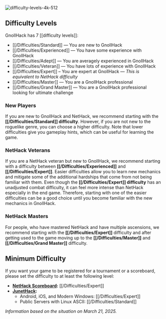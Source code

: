 ![difficulty-levels-4k-512](https://github.com/hyvanmielenpelit/GnollHack/assets/16661034/edddbf49-03d1-4013-a57e-7dc697fba067)

## Difficulty Levels

GnollHack has 7 [[difficulty levels]]:

* [[/Difficulties/Standard]] — You are new to GnollHack
* [[/Difficulties/Experienced]] — You have some experience with GnollHack
* [[/Difficulties/Adept]] — You are averagely experienced in GnollHack
* [[/Difficulties/Veteran]] — You have lots of experience with GnollHack
* [[/Difficulties/Expert]] – You are expert at GnollHack — _This is equivalent to NetHack difficulty_
* [[/Difficulties/Master]] — You are a GnollHack professional
* [[/Difficulties/Grand Master]] — You are a GnollHack professional looking for ultimate challenge

### New Players

If you are new to GnollHack and NetHack, we recommend starting with the **[[/Difficulties/Standard]] difficulty**. However, if you are not new to the roguelike genre, you can choose a higher difficulty. Note that lower difficulties give you gameplay hints, which can be useful for learning the game.

### NetHack Veterans

If you are a NetHack veteran but new to GnollHack, we recommend starting with a difficulty between **[[/Difficulties/Experienced]]** and **[[/Difficulties/Expert]]**. Easier difficulties allow you to learn new mechanics and mitigate some of the additional hardships that come from not being familiar with them. Even though the **[[/Difficulties/Expert]] difficulty** has an unadjusted combat difficulty, it can feel more intense than NetHack especially in the end game. Therefore, starting with one of the easier difficulties can be a good choice until you become familiar with the new mechanics in GnollHack.

### NetHack Masters

For people, who have mastered NetHack and have multiple ascensions, we recommend starting with the **[[/Difficulties/Expert]]** difficulty and after getting used to the game moving up to the **[[/Difficulties/Master]]** and **[[/Difficulties/Grand Master]]** difficulty.

## Minimum Difficulty

If you want your game to be registered for a tournament or a scoreboard, please set the difficulty to at least the following level:

- **[NetHack Scoreboard](https://nethackscoreboard.org/):** [[/Difficulties/Expert]]
- **[JunetHack](https://junethack.net/):**
    - Android, iOS, and Modern Windows: [[/Difficulties/Expert]]
    - Public Servers with Linux ASCII: [[/Difficulties/Standard]]

*Information based on the situation on March 21, 2025.*
